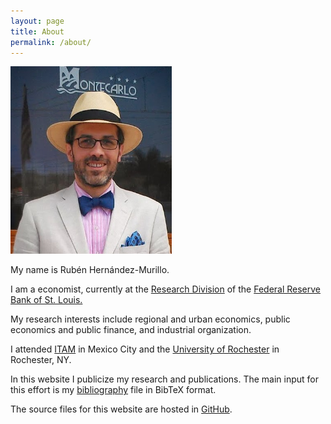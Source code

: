 ```yaml
---
layout: page
title: About
permalink: /about/
---
```


<div class="row">
  <div class="col-md-1">
    
  </div>

  <div class="col-md-2">
        <p>
        <img  src="/assets/img/rhernandez.jpg"  height="300px">
        </p>
  </div>

  <div class="col-md-2">
    
  </div>
  <div class="col-md-7">
My name is Rubén Hernández-Murillo.


I am a economist, currently at the [Research Division](http://research.stlouisfed.org/) of the [Federal Reserve Bank of St. Louis.](http://www.stlouisfed.org)

My research interests include regional and urban economics, public economics and public finance, and industrial organization.

I attended [ITAM](http://economia.itam.mx/es) in Mexico City and the [University of Rochester](http://www.econ.rochester.edu) in Rochester, NY.


In this website I publicize my research and publications. The main input for this effort is my [bibliography](/assets/bibliography/bibliography.bib) file in BibTeX format.


The source files for this website are hosted in [GitHub](https://github.com/rubenhm/rubenhm.github.io/tree/source).

 </div>

